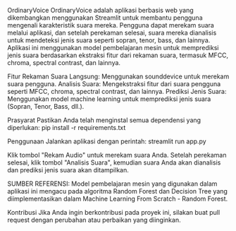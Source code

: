 OrdinaryVoice
OrdinaryVoice adalah aplikasi berbasis web yang dikembangkan menggunakan Streamlit untuk membantu pengguna mengenali karakteristik suara mereka. Pengguna dapat merekam suara melalui aplikasi, dan setelah perekaman selesai, suara mereka dianalisis untuk mendeteksi jenis suara seperti sopran, tenor, bass, dan lainnya.
Aplikasi ini menggunakan model pembelajaran mesin untuk memprediksi jenis suara berdasarkan ekstraksi fitur dari rekaman suara, termasuk MFCC, chroma, spectral contrast, dan lainnya.

Fitur
Rekaman Suara Langsung: Menggunakan sounddevice untuk merekam suara pengguna.
Analisis Suara: Mengekstraksi fitur dari suara pengguna seperti MFCC, chroma, spectral contrast, dan lainnya.
Prediksi Jenis Suara: Menggunakan model machine learning untuk memprediksi jenis suara (Sopran, Tenor, Bass, dll.).

Prasyarat
Pastikan Anda telah menginstal semua dependensi yang diperlukan:
pip install -r requirements.txt

Penggunaan
Jalankan aplikasi dengan perintah:
streamlit run app.py

Klik tombol "Rekam Audio" untuk merekam suara Anda.
Setelah perekaman selesai, klik tombol "Analisis Suara", kemudian suara Anda akan dianalisis dan prediksi jenis suara akan ditampilkan.

SUMBER REFERENSI:
Model pembelajaran mesin yang digunakan dalam aplikasi ini mengacu pada algoritma Random Forest dan Decision Tree yang diimplementasikan dalam Machine Learning From Scratch - Random Forest.

Kontribusi
Jika Anda ingin berkontribusi pada proyek ini, silakan buat pull request dengan perubahan atau perbaikan yang diinginkan.
